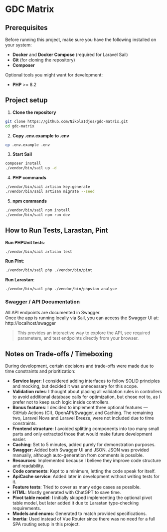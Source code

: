 # GDC Matrix

## Prerequisites

Before running this project, make sure you have the following installed on your system:

- **Docker** and **Docker Compose** (required for Laravel Sail)
- **Git** (for cloning the repository)
- **Composer**

Optional tools you might want for development:

- **PHP** >= 8.2

## Project setup

1. **Clone the repository**
```bash
git clone https://github.com/NikolaIdjos/gdc-matrix.git
cd gdc-matrix
```
2. **Copy .env.example to .env**
```bash
cp .env.example .env
```
3. **Start Sail**
```bash
composer install
./vendor/bin/sail up -d
```
4. **PHP commands**
```bash
./vendor/bin/sail artisan key:generate
./vendor/bin/sail artisan migrate --seed
```
5. **npm commands**
```bash
./vendor/bin/sail npm install
./vendor/bin/sail npm run dev
```

## How to Run **Tests**, **Larastan**, **Pint**

**Run PHPUnit tests**:
```bash
./vendor/bin/sail artisan test
```

**Run Pint**:
```bash
./vendor/bin/sail php ./vendor/bin/pint
```

**Run Larastan**:
```bash
./vendor/bin/sail php ./vendor/bin/phpstan analyse
```

### Swagger / API Documentation

All API endpoints are documented in Swagger.  
Once the app is running locally via Sail, you can access the Swagger UI at:
http://localhost/swagger
> This provides an interactive way to explore the API, see required parameters, and test endpoints directly from your browser.

## Notes on Trade-offs / Timeboxing

During development, certain decisions and trade-offs were made due to time constraints and prioritization:

- **Service layer**: I considered adding interfaces to follow SOLID principles and mocking, but decided it was unnecessary for this scope.
- **Validation rules**: I thought about placing all validation rules in controllers to avoid additional database calls for optimization, but chose not to, as I prefer not to keep such logic inside controllers.
- **Bonus features**: I decided to implement three optional features — GitHub Actions (CI), OpenAPI/Swagger, and Caching. The remaining two, Laravel Nova and Laravel Breeze, were not included due to time constraints.
- **Frontend structure**: I avoided splitting components into too many small parts and only extracted those that would make future development easier.
- **Caching**: Set to 5 minutes, added purely for demonstration purposes.
- **Swagger**: Added both Swagger UI and JSON. JSON was provided manually, although auto-generation from comments is possible.
- **Resources**: Implemented because I believe they improve code structure and readability.
- **Code comments**: Kept to a minimum, letting the code speak for itself.
- **ApiCache service**: Added later in development without writing tests for it.
- **Feature tests**: Tried to cover as many edge cases as possible.
- **HTML**: Mostly generated with ChatGPT to save time.
- **Pivot table model**: I initially skipped implementing the optional pivot table model, but later added it due to Larastan type-checking requirements.
- **Models and enums**: Generated to match provided specifications.
- **Inertia**: Used instead of Vue Router since there was no need for a full SPA routing setup in this project.
